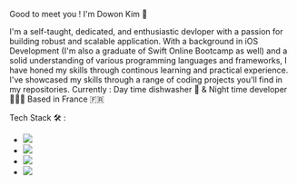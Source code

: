 Good to meet you ! I'm Dowon Kim 👋

I'm a self-taught, dedicated, and enthusiastic devloper with a passion for building robust and scalable application.
With a background in iOS Development (I'm also a graduate of Swift Online Bootcamp as well) and a solid understanding of various programming languages and frameworks,
I have honed my skills through continous learning and practical experience. I've showcased my skills through a range of coding projects you'll find in my repositories.
Currently : Day time dishwasher 🧼 & Night time developer 🧑🏻‍💻
Based in France 🇫🇷


Tech Stack 🛠️ :
- <a href="" target="_blank"><img src="https://img.shields.io/badge/Dart-0175C2?style=plastic&logo=Dart&logoColor=FFFFFF"/></a>
- <a href="" target="_blank"><img src="https://img.shields.io/badge/Flutter-02569B?style=plastic&logo=Flutter&logoColor=FFFFFF"/></a>
- <a href="" target="_blank"><img src="https://img.shields.io/badge/Swift-FC8019?style=flat-square&logo=Swift&logoColor=F05138"/></a>
- <a href="" target="_blank"><img src="https://img.shields.io/badge/SwiftUI-004466?style=flat-square&logo=Swift&logoColor=1062FB"/></a>


<!--
**dodiforth/dodiforth** is a ✨ _special_ ✨ repository because its `README.md` (this file) appears on your GitHub profile.

Here are some ideas to get you started:

- 🔭 I’m currently working on ...
- 🌱 I’m currently learning ...
- 👯 I’m looking to collaborate on ...
- 🤔 I’m looking for help with ...
- 💬 Ask me about ...
- 📫 How to reach me: ...
- 😄 Pronouns: ...
- ⚡ Fun fact: ...
-->
